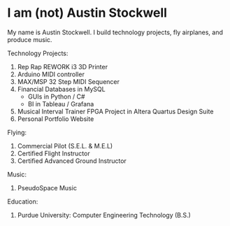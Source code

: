 # I am (not) Austin Stockwell
My name is Austin Stockwell.  I build technology projects, fly airplanes, and produce music.  

Technology Projects:
1) Rep Rap REWORK i3 3D Printer
2) Arduino MIDI controller
3) MAX/MSP 32 Step MIDI Sequencer
4) Financial Databases in MySQL
    - GUIs in Python / C#
    - BI in Tableau / Grafana
5) Musical Interval Trainer FPGA Project in Altera Quartus Design Suite
6) Personal Portfolio Website 

Flying:
1) Commercial Pilot (S.E.L. & M.E.L)
2) Certified Flight Instructor
3) Certified Advanced Ground Instructor

Music:
1) PseudoSpace Music

Education: 
1) Purdue University: Computer Engineering Technology (B.S.)
